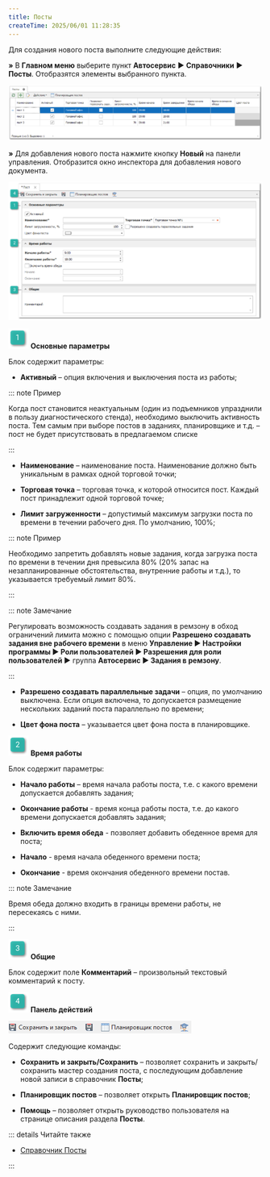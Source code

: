 ```yaml
---
title: Посты
createTime: 2025/06/01 11:28:35
---
```

Для создания нового поста выполните следующие действия:

**»** В **Главном меню** выберите пункт **Автосервис** ► **Справочники** ► **Посты**. Отобразятся элементы выбранного пункта.

![](../../../assets/work/two/380.png)

**»** Для добавления нового поста нажмите кнопку **Новый** на панели управления. Отобразится окно инспектора для добавления нового документа.

![](../../../assets/work/two/381.png)

![](../../../assets/work/two/006.png) **Основные параметры**

Блок содержит параметры:

- **Активный** – опция включения и выключения поста из работы;

::: note Пример

Когда пост становится неактуальным (один из подъемников упразднили в пользу диагностического стенда), необходимо выключить активность поста. Тем самым при выборе постов в заданиях, планировщике и т.д. – пост не будет присутствовать в предлагаемом списке

:::

- **Наименование** – наименование поста. Наименование должно быть уникальным в рамках одной торговой точки;

- **Торговая точка** – торговая точка, к которой относится пост. Каждый пост принадлежит одной торговой точке;

- **Лимит загруженности** – допустимый максимум загрузки поста по времени в течении рабочего дня. По умолчанию, 100%; 

::: note Пример

Необходимо запретить добавлять новые задания, когда загрузка поста по времени в течении дня превысила 80% (20% запас на незапланированные обстоятельства, внутренние работы и т.д.), то указывается требуемый лимит 80%.

:::

::: note Замечание

Регулировать возможность создавать задания в ремзону в обход ограничений лимита можно с помощью опции **Разрешено создавать задания вне рабочего времени** в меню **Управление ► Настройки программы ► Роли пользователей ► Разрешения для роли пользователей ►** группа **Автосервис ► Задания в ремзону**.

:::

- **Разрешено создавать параллельные задачи** – опция, по умолчанию выключена. Если опция включена, то допускается размещение нескольких заданий поста параллельно по времени;

- **Цвет фона поста** – указывается цвет фона поста в планировщике.

![](../../../assets/work/two/008.png) **Время работы**

Блок содержит параметры:

- **Начало работы** – время начала работы поста, т.е. с какого времени допускается добавлять задания;

- **Окончание работы** - время конца работы поста, т.е. до какого времени допускается добавлять задания;

- **Включить время обеда** - позволяет добавить обеденное время для поста; 

- **Начало** -  время начала обеденного времени поста;

- **Окончание** - время окончания обеденного времени постав.

::: note Замечание

Время обеда должно входить в границы времени работы, не пересекаясь с ними.

:::

![](../../../assets/work/two/009.png) **Общие**

Блок содержит поле **Комментарий** – произвольный текстовый комментарий к посту.

![](../../../assets/work/two/010.png) **Панель действий**

![](../../../assets/work/two/382.png)

Содержит следующие команды:

- **Сохранить и закрыть/Сохранить** – позволяет сохранить и закрыть/сохранить мастер создания поста, с последующим добавление новой записи в справочник **Посты**;

- **Планировщик постов** – позволяет открыть **Планировщик постов**;

- **Помощь** – позволяет открыть руководство пользователя на странице описания раздела **Посты**.

::: details Читайте также

- [Справочник Посты](../../../specification/avtoservis/spravochniki/posty.md)

:::
